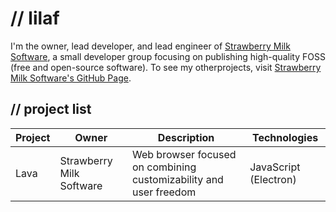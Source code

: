 # // lilaf
I'm the owner, lead developer, and lead engineer of [Strawberry Milk Software](https://strawberrymilksoftware.com), a small developer group focusing on publishing high-quality FOSS (free and open-source software). To see my otherprojects, visit [Strawberry Milk Software's GitHub Page](https://github.com/StrawberryMilkSoftware).

## // project list
| Project | Owner | Description | Technologies
| --- | --- | --- | --- |
| Lava | Strawberry Milk Software | Web browser focused on combining customizability and user freedom | JavaScript (Electron) |
